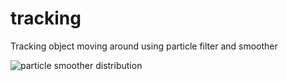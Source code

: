 # tracking
Tracking object moving around using particle filter and smoother

![particle smoother distribution](https://github.com/Ryo-Ito/tracking/blob/master/results/smoother_mean.gif?raw=true)
